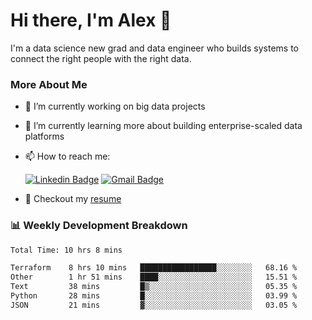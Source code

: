 # Hi there, I'm Alex  👋

I'm a data science new grad and data engineer who builds systems to connect the right people with the right data. 

### More About Me

- 🔭 I’m currently working on big data projects
- 🌱 I’m currently learning more about building enterprise-scaled data platforms
- 📫 How to reach me:

  [![Linkedin Badge](https://img.shields.io/badge/LinkedIn-0077B5?style=for-the-badge&logo=linkedin&logoColor=white)](https://www.linkedin.com/in/alex-chen-112523chen/) [![Gmail Badge](https://img.shields.io/badge/Gmail-D14836?style=for-the-badge&logo=gmail&logoColor=white)](mailto:itsalexchen@gmail.com)
- 📝 Checkout my [resume](https://itsalexchen.vercel.app/AlexChenResume.pdf)



### 📊 Weekly Development Breakdown
<!--START_SECTION:waka-->

```txt
Total Time: 10 hrs 8 mins

Terraform    8 hrs 10 mins   █████████████████░░░░░░░░   68.16 %
Other        1 hr 51 mins    ████░░░░░░░░░░░░░░░░░░░░░   15.51 %
Text         38 mins         █▒░░░░░░░░░░░░░░░░░░░░░░░   05.35 %
Python       28 mins         █░░░░░░░░░░░░░░░░░░░░░░░░   03.99 %
JSON         21 mins         ▓░░░░░░░░░░░░░░░░░░░░░░░░   03.05 %
```

<!--END_SECTION:waka-->
